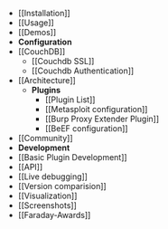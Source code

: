 * [[Installation]]
* [[Usage]]
* [[Demos]]
* **Configuration**
 * [[CouchDB]]
    * [[Couchdb SSL]]
    * [[Couchdb Authentication]]
* [[Architecture]]
  * **Plugins**
     * [[Plugin List]]
     * [[Metasploit configuration]]
     * [[Burp Proxy Extender Plugin]]
     * [[BeEF configuration]]
* [[Community]]
* **Development**
 * [[Basic Plugin Development]]
 * [[API]]
 * [[Live debugging]]
* [[Version comparision]]
* [[Visualization]]
* [[Screenshots]]
* [[Faraday-Awards]]

